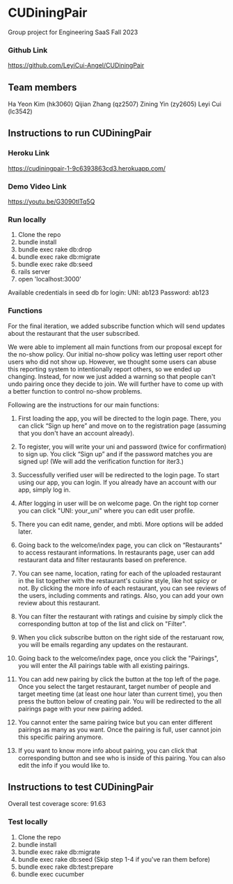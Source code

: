 # CUDiningPair
Group project for Engineering SaaS Fall 2023

### Github Link
https://github.com/LeyiCui-Angel/CUDiningPair

## Team members
Ha Yeon Kim (hk3060)
Qijian Zhang (qz2507)
Zining Yin (zy2605)
Leyi Cui (lc3542)

## Instructions to run CUDiningPair

### Heroku Link
https://cudiningpair-1-9c6393863cd3.herokuapp.com/

### Demo Video Link
https://youtu.be/G3090tlTq5Q

### Run locally
1. Clone the repo
2. bundle install
3. bundle exec rake db:drop
4. bundle exec rake db:migrate
5. bundle exec rake db:seed
6. rails server
7. open 'localhost:3000'

Available credentials in seed db for login:
UNI: ab123
Password: ab123

### Functions
For the final iteration, we added subscribe function which will send updates about the restaurant that the user subscribed. 

We were able to implement all main functions from our proposal except for the no-show policy. Our initial no-show policy was letting user report other users who did not show up. However, we thought some users can abuse this reporting system to intentionally report others, so we ended up changing. Instead, for now we just added a warning so that people can't undo pairing once they decide to join. We will further have to come up with a better function to control no-show problems.

Following are the instructions for our main functions:

1. First loading the app, you will be directed to the login page. There, you can click “Sign up here” and move on to the registration page (assuming that you don't have an account already).

2. To register, you will write your uni and password (twice for confirmation) to sign up. You click “Sign up” and if the password matches you are signed up! (We will add the verification function for iter3.)

3. Successfully verified user will be redirected to the login page. To start using our app, you can login. If you already have an account with our app, simply log in.

4. After logging in user will be on welcome page. On the right top corner you can click "UNI: your_uni" where you can edit user profile.

5. There you can edit name, gender, and mbti. More options will be added later.

6. Going back to the welcome/index page, you can click on “Restaurants” to access restaurant informations. In restaurants page, user can add restaurant data and filter restaurants based on preference.

7. You can see name, location, rating for each of the uploaded restaurant in the list together with the restaurant's cuisine style, like hot spicy or not. By clicking the more info of each restaurant, you can see reviews of the users, including comments and ratings. Also, you can add your own review about this restaurant.

8. You can filter the restaurant with ratings and cuisine by simply click the corresponding button at top of the list and click on "Filter".

9. When you click subscribe button on the right side of the restaruant row, you will be emails regarding any updates on the restaurant.

10. Going back to the welcome/index page, once you click the "Pairings", you will enter the All pairings table with all existing pairings.

11. You can add new pairing by click the button at the top left of the page. Once you select the target restaurant, target number of people and target meeting time (at least one hour later than current time), you then press the button below of creating pair. You will be redirected to the all pairings page with your new pairing added.

12. You cannot enter the same pairing twice but you can enter different pairings as many as you want. Once the pairing is full, user cannot join this specific pairing anymore.

13. If you want to know more info about pairing, you can click that corresponding button and see who is inside of this pairing. You can also edit the info if you would like to.

## Instructions to test CUDiningPair
Overall test coverage score: 91.63

### Test locally
1. Clone the repo
2. bundle install
3. bundle exec rake db:migrate
4. bundle exec rake db:seed
(Skip step 1-4 if you've ran them before)
5. bundle exec rake db:test:prepare
6. bundle exec cucumber
